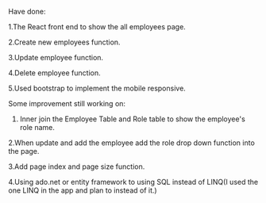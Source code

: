 Have done:

1.The React front end to show the all employees page.

2.Create new employees function.

3.Update employee function.

4.Delete employee function.

5.Used bootstrap to implement the mobile responsive.

Some improvement still working on:

1. Inner join the Employee Table and Role table to show the employee's role name.

2.When update and add the employee add the role drop down function into the page.

3.Add page index and page size function.

4.Using ado.net or entity framework to using SQL instead of LINQ(I used the one LINQ in the app and plan to instead of it.)
